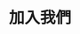 ---
layout: page
show_meta: false
title: "加入我們"
header:
   image_fullwidth: "wood_plank.jpg"
permalink: "/join/"
---